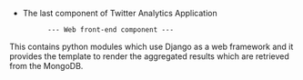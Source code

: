 * The last component of Twitter Analytics Application 
 
            --- Web front-end component ---

This contains python modules which use Django as a web framework and it provides the template to render the aggregated results which are retrieved from the MongoDB.

